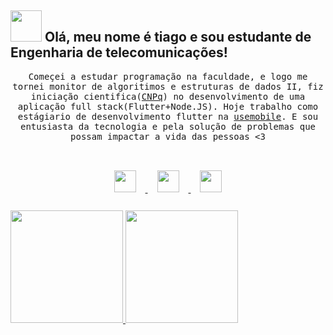 ## <img src="https://raw.githubusercontent.com/alexnaiman/alexnaiman/master/resources/welcomeglitch.gif" width="50px" /> Olá, meu nome é tiago e sou estudante de Engenharia de telecomunicações!

<p align="center" >
  <samp>
   Começei a estudar programação na faculdade, e logo me tornei monitor de algoritimos e estruturas de dados II, fiz iniciação cientifica(<a href="https://www.gov.br/cnpq/pt-br">CNPq</a>) no desenvolvimento de uma aplicação full stack(Flutter+Node.JS). Hoje trabalho como estágiario de desenvolvimento flutter na <a href="https://usemobile.com.br/">usemobile</a>. E sou entusiasta da tecnologia e pela solução de problemas que possam impactar a vida das pessoas <3
</samp>
<samp>
  </samp>
  <br/>
  <br/>
</p>


<p align="center">
  <a href="https://www.linkedin.com/in/tiago-rezende-274a1318a/">
    <img src="https://raw.githubusercontent.com/alexnaiman/alexnaiman/master/resources/linkedin.webp"  width="35px" style="margin: 15px;" />
  </a>
  <a href="https://www.instagram.com/tiagoo_rezendee/">
    <img src="https://raw.githubusercontent.com/alexnaiman/alexnaiman/master/resources/instagram.webp"  width="35px" style="margin: 15px;" />
  </a>
  <a href="mailto:tiagoguiu98@gmail.com">
    <img src="https://raw.githubusercontent.com/alexnaiman/alexnaiman/master/resources/gmail.png" height="35px" style="margin: 15px;" />
  </a>
</p>
<div>
  <a href="https://github.com/tiagoguiu">
  <img height="180em" src="https://github-readme-stats.vercel.app/api?username=tiagoguiu&show_icons=true&theme=dracula&include_all_commits=true&count_private=true"/>
  <img height="180em" src="https://github-readme-stats.vercel.app/api/top-langs/?username=tiagoguiu&layout=compact&langs_count=7&theme=dracula"/>
</div>

<br/><br/>
